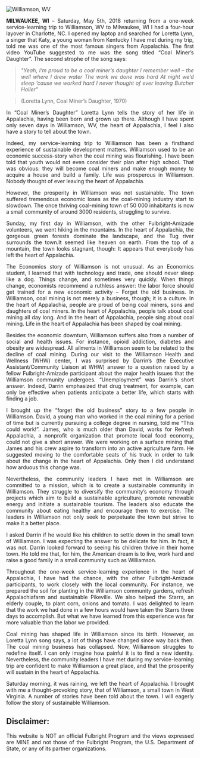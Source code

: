 <style>body {text-align: justify}</style>

![Williamson, WV](_image/Amizade.jpg "Williamson, WV – Fulbright-Amizade participants.")


**MILWAUKEE, WI** – Saturday, May 5th, 2018 returning from a one-week service-learning trip to Williamson, WV to Milwaukee, WI I had a four-hour layover in Charlotte, NC. I opened my laptop and searched for Loretta Lynn, a singer that Katy, a young woman from Kentucky I have met during my trip, told me was one of the most famous singers from Appalachia. The first video YouTube suggested to me was the song titled “Coal Miner’s Daughter”. The second strophe of the song says:

>*"Yeah, I’m proud to be a coal miner’s daughter
>I remember well – the well where I drew water
>The work we done was hard
>At night we’d sleep ’cause we worked hard
>I never thought of ever leaving Butcher Holler"*

>   (Loretta Lynn, Coal Miner’s Daughter, 1970)

In “Coal Miner’s Daughter” Loretta Lynn tells the story of her life in Appalachia, having been born and grown up there. Although I have spent only seven days in Williamson, WV, the heart of Appalachia, I feel I also have a story to tell about the town.

Indeed, my service-learning trip to Williamson has been a firsthand experience of sustainable development matters. Williamson used to be an economic success-story when the coal mining was flourishing. I have been told that youth would not even consider their plan after high school. That was obvious: they will become coal miners and make enough money to acquire a house and build a family. Life was prosperous in Williamson. Nobody thought of ever leaving the heart of Appalachia.

However, the prosperity in Williamson was not sustainable. The town suffered tremendous economic loses as the coal-mining industry start to slowdown. The once thriving coal-mining town of 50 000 inhabitants is now a small community of around 3000 residents, struggling to survive.

Sunday, my first day in Williamson, with the other Fulbright-Amizade volunteers, we went hiking in the mountains. In the heart of Appalachia, the gorgeous green forests dominate the landscape, and the Tug river surrounds the town.It seemed like heaven on earth. From the top of a mountain, the town looks stagnant, though: It appears that everybody has left the heart of Appalachia.

The Economics story of Williamson is not unusual. As an Economics student, I learned that with technology and trade, one should never sleep like a dog. Things change, and sometimes very quickly. When things change, economists recommend a ruthless answer: the labor force should get trained for a new economic activity – Forget the old business. In Williamson, coal mining is not merely a business, though; it is a culture. In the heart of Appalachia, people are proud of being coal miners, sons and daughters of coal miners. In the heart of Appalachia, people talk about coal mining all day long. And in the heart of Appalachia, people sing about coal mining.  Life in the heart of Appalachia has been shaped by coal mining.

Besides the economic downturn, Williamson suffers also from a number of social and health issues. For instance, opioid addiction, diabetes and obesity are widespread. All ailments in Williamson seem to be related to the decline of coal mining. During our visit to the Williamson Health and Wellness (WHW) center, I was surprised by Darrin’s (the Executive Assistant/Community Liaison at WHW) answer to a question raised by a fellow Fulbright-Amizade participant about the major health issues that the Williamson community undergoes. “Unemployment” was Darrin’s short answer. Indeed, Darrin emphasized that drug treatment, for example, can only be effective when patients anticipate a better life, which starts with finding a job.

I brought up the “forget the old business” story to a few people in Williamson. David, a young man who worked in the coal mining for a period of time but is currently pursuing a college degree in nursing, told me “This could work!”.  James, who is much older than David, works for Refresh Appalachia, a nonprofit organization that promote local food economy, could not give a short answer. We were working on a surface mining that James and his crew aspire to transform into an active agriculture farm. He suggested moving to the comfortable seats of his truck in order to talk about the change in the heart of Appalachia. Only then I did understand how arduous this change was.

Nevertheless, the community leaders I have met in Williamson are committed to a mission, which is to create a sustainable community in Williamson. They struggle to diversify the community’s economy through projects which aim to build a sustainable agriculture, promote renewable energy and initiate a sustainable tourism. The leaders also educate the community about eating healthy and encourage them to exercise. The leaders in Williamson not only seek to perpetuate the town but strive to make it a better place.

I asked Darrin if he would like his children to settle down in the small town of Williamson. I was expecting the answer to be delicate for him. In fact, it was not. Darrin looked forward to seeing his children thrive in their home town. He told me that, for him, the American dream is to live, work hard and raise a good family in a small community such as Williamson.

Throughout the one-week service-learning experience in the heart of Appalachia, I have had the chance, with the other Fulbright-Amizade participants, to work closely with the local community. For instance, we prepared the soil for planting in the Williamson community gardens, refresh Appalachiafarm and sustainable Pikeville. We also helped the Starrs, an elderly couple, to plant corn, onions and tomato. I was delighted to learn that the work we had done in a few hours would have taken the Starrs three days to accomplish. But what we have learned from this experience was far more valuable than the labor we provided.

Coal mining has shaped life in Williamson since its birth. However, as Loretta Lynn song says, a lot of things have changed since way back then. The coal mining business has collapsed. Now, Williamson struggles to redefine itself. I can only imagine how painful it is to find a new identity. Nevertheless, the community leaders I have met during my service-learning trip are confident to make Williamson a great place, and that the prosperity will sustain in the heart of Appalachia.

Saturday morning, it was raining, we left the heart of Appalachia. I brought with me a thought-provoking story, that of Williamson, a small town in West Virginia. A number of stories have been told about the town. I will eagerly follow the story of sustainable Williamson.


## Disclaimer:   
This website is NOT an official Fulbright Program and the views expressed are MINE and not those of the Fulbright Program, the U.S. Department of State, or any of its partner organizations.